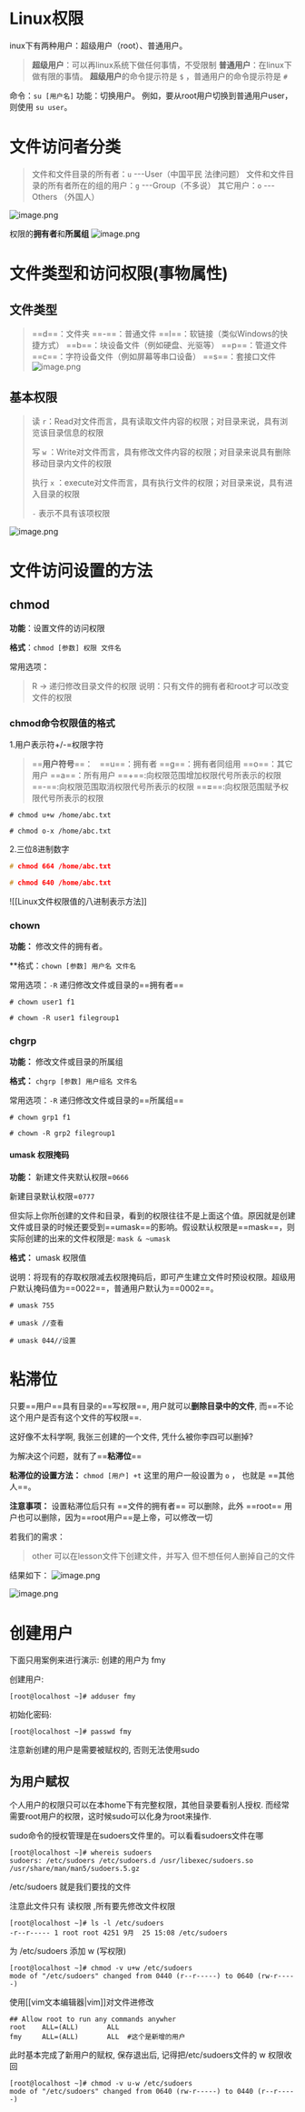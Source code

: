 # Linux权限
inux下有两种用户：超级用户（root）、普通用户。

>**超级用户**：可以再linux系统下做任何事情，不受限制
>**普通用户**：在linux下做有限的事情。
>**超级用户**的命令提示符是  `$`  ，普通用户的命令提示符是 `#` 

命令：`su [用户名]`
功能：切换用户。
例如，要从root用户切换到普通用户user，则使用 `su user`。 



# 文件访问者分类
>文件和文件目录的所有者：`u` ---User（中国平民 法律问题）
>文件和文件目录的所有者所在的组的用户：`g`  ---Group（不多说）
>其它用户：`o`  ---Others （外国人）


![image.png](https://image-1311137268.cos.ap-chengdu.myqcloud.com/SiYuan/20230315175300.png)


权限的**拥有者**和**所属组**
![image.png](https://image-1311137268.cos.ap-chengdu.myqcloud.com/SiYuan/20230315175449.png)




# 文件类型和访问权限(事物属性)
## 文件类型
>==d==：文件夹
>==-==：普通文件
>==l==：软链接（类似Windows的快捷方式）
>==b==：块设备文件（例如硬盘、光驱等）
>==p==：管道文件
>==c==：字符设备文件（例如屏幕等串口设备）
>==s==：套接口文件
![image.png](https://image-1311137268.cos.ap-chengdu.myqcloud.com/SiYuan/20230315175506.png)


## 基本权限
>读  `r`：Read对文件而言，具有读取文件内容的权限；对目录来说，具有浏览该目录信息的权限
>
>写  `w` ：Write对文件而言，具有修改文件内容的权限；对目录来说具有删除移动目录内文件的权限
>
>执行 `x` ：execute对文件而言，具有执行文件的权限；对目录来说，具有进入目录的权限
>
> `-`   表示不具有该项权限

![image.png](https://image-1311137268.cos.ap-chengdu.myqcloud.com/SiYuan/20230315175746.png)


# 文件访问设置的方法
## chmod
**功能**：设置文件的访问权限

**格式**：`chmod [参数] 权限 文件名`

常用选项：

> R -> 递归修改目录文件的权限
> 说明：只有文件的拥有者和root才可以改变文件的权限


### chmod命令权限值的格式
1.用户表示符+/-=权限字符

>==**用户符号**==：  
>==u==：拥有者
>==g==：拥有者同组用
>==o==：其它用户
>==a==：所有用户
>==+==:向权限范围增加权限代号所表示的权限
>==-==:向权限范围取消权限代号所表示的权限
>==**=**==:向权限范围赋予权限代号所表示的权限

```linux
# chmod u+w /home/abc.txt

# chmod o-x /home/abc.txt
```


2.三位8进制数字

```c
# chmod 664 /home/abc.txt

# chmod 640 /home/abc.txt
```

![[Linux文件权限值的八进制表示方法]]


### chown
**功能：** 修改文件的拥有者。

**格式：`chown [参数] 用户名 文件名`

常用选项：`-R`  递归修改文件或目录的==拥有者==

```linux
# chown user1 f1

# chown -R user1 filegroup1
```



### chgrp
**功能：** 修改文件或目录的所属组

**格式：** `chgrp [参数] 用户组名 文件名`

常用选项：`-R` 递归修改文件或目录的==所属组==


```linux
# chown grp1 f1

# chown -R grp2 filegroup1
```


#### umask 权限掩码
**功能：**
新建文件夹默认权限=`0666`

新建目录默认权限=`0777`

但实际上你所创建的文件和目录，看到的权限往往不是上面这个值。原因就是创建文件或目录的时候还要受到==umask==的影响。假设默认权限是==mask==，则实际创建的出来的文件权限是: `mask & ~umask`

**格式：** umask 权限值

说明：将现有的存取权限减去权限掩码后，即可产生建立文件时预设权限。超级用户默认掩码值为==0022==，普通用户默认为==0002==。

```linux
# umask 755

# umask //查看

# umask 044//设置
```


# 粘滞位

只要==用户==具有目录的==写权限==, 用户就可以**删除目录中的文件**, 而==不论这个用户是否有这个文件的写权限==.

这好像不太科学啊, 我张三创建的一个文件, 凭什么被你李四可以删掉?

为解决这个问题，就有了==**粘滞位**== 


**粘滞位的设置方法：** `chmod [用户] +t`  这里的用户一般设置为 `o` ， 也就是 ==其他人==。

**注意事项：** 设置粘滞位后只有 ==文件的拥有者== 可以删除，此外 ==root== 用户也可以删除，因为==root用户==是上帝，可以修改一切

若我们的需求：
>other 可以在lesson文件下创建文件，并写入
>但不想任何人删掉自己的文件

结果如下：
![image.png](https://image-1311137268.cos.ap-chengdu.myqcloud.com/SiYuan/20230315175933.png)


![image.png](https://image-1311137268.cos.ap-chengdu.myqcloud.com/SiYuan/20230315175941.png)


# 创建用户
下面只用案例来进行演示:  创建的用户为 fmy

创建用户:
```shell
[root@localhost ~]# adduser fmy
```

初始化密码:
```shell
[root@localhost ~]# passwd fmy
```

注意新创建的用户是需要被赋权的, 否则无法使用sudo


## 为用户赋权
个人用户的权限只可以在本home下有完整权限，其他目录要看别人授权. 而经常需要root用户的权限，这时候sudo可以化身为root来操作.

sudo命令的授权管理是在sudoers文件里的。可以看看sudoers文件在哪
```shell
[root@localhost ~]# whereis sudoers
sudoers: /etc/sudoers /etc/sudoers.d /usr/libexec/sudoers.so /usr/share/man/man5/sudoers.5.gz
```
/etc/sudoers 就是我们要找的文件


注意此文件只有 读权限 ,所有要先修改文件权限
```shell
[root@localhost ~]# ls -l /etc/sudoers
-r--r----- 1 root root 4251 9月  25 15:08 /etc/sudoers
```
为 /etc/sudoers 添加 w (写权限)
```shell
[root@localhost ~]# chmod -v u+w /etc/sudoers
mode of "/etc/sudoers" changed from 0440 (r--r-----) to 0640 (rw-r-----)
```

使用[[vim文本编辑器|vim]]对文件进修改
```shell
## Allow root to run any commands anywher  
root    ALL=(ALL)       ALL  
fmy     ALL=(ALL)       ALL  #这个是新增的用户
```

此时基本完成了新用户的赋权, 保存退出后, 记得把/etc/sudoers文件的 w 权限收回
```shell
[root@localhost ~]# chmod -v u-w /etc/sudoers
mode of "/etc/sudoers" changed from 0640 (rw-r-----) to 0440 (r--r-----)
```